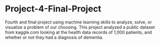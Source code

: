 # Project-4-Final-Project
Fourth and final project using machine learning skills to analyze, solve, or visualize a problem of our choosing. This project analyzed a public dataset from kaggle.com looking at the health data records of 1,000 patients, and whether or not they had a diagnosis of dementia.
